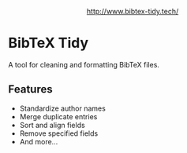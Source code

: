 <p align="center">
  <a href="http://www.bibtex-tidy.tech/">http://www.bibtex-tidy.tech/</a>
</p>

# BibTeX Tidy

A tool for cleaning and formatting BibTeX files.

## Features
- Standardize author names
- Merge duplicate entries
- Sort and align fields
- Remove specified fields
- And more...

